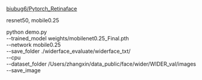 

[biubug6/Pytorch_Retinaface](https://github.com/biubug6/Pytorch_Retinaface)

resnet50, mobile0.25


python demo.py \
    --trained_model weights/mobilenet0.25_Final.pth \
    --network mobile0.25 \
    --save_folder ./widerface_evaluate/widerface_txt/ \
    --cpu \
    --dataset_folder /Users/zhangxin/data_public/face/wider/WIDER_val/images \
    --save_image

